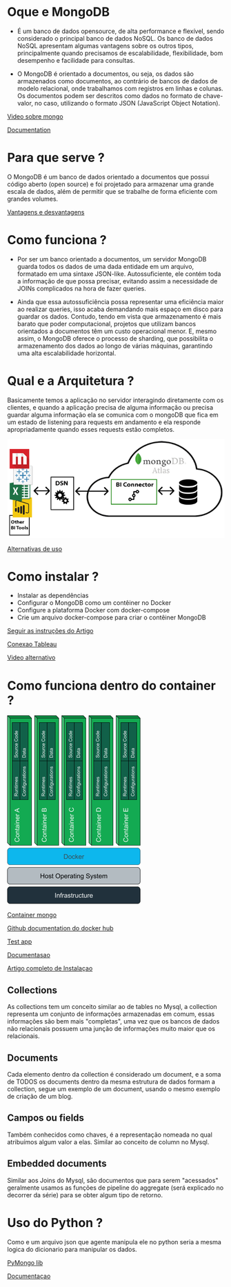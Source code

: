 # **Oque e MongoDB**

- É um banco de dados opensource, de alta performance e flexível, sendo considerado o principal banco de dados NoSQL. Os banco de dados NoSQL apresentam algumas vantagens sobre os outros tipos, principalmente quando precisamos de escalabilidade, flexibilidade, bom desempenho e facilidade para consultas.

- O MongoDB é orientado a documentos, ou seja, os dados são armazenados como documentos, ao contrário de bancos de dados de modelo relacional, onde trabalhamos com registros em linhas e colunas. Os documentos podem ser descritos como dados no formato de chave-valor, no caso, utilizando o formato JSON (JavaScript Object Notation).

[Video sobre mongo](https://www.youtube.com/watch?v=4dTI1mVLX3I)

[Documentation](https://www.mongodb.com/docs/)

# **Para que serve ?**

O MongoDB é um banco de dados orientado a documentos que possui código aberto (open source) e foi projetado para armazenar uma grande escala de dados, além de permitir que se trabalhe de forma eficiente com grandes volumes.

[Vantagens e desvantagens](https://www.treinaweb.com.br/blog/o-que-e-mongodb)

# **Como funciona ?**

- Por ser um banco orientado a documentos, um servidor MongoDB guarda todos os dados de uma dada entidade em um arquivo, formatado em uma sintaxe JSON-like. Autossuficiente, ele contém toda a informação de que possa precisar, evitando assim a necessidade de JOINs complicados na hora de fazer queries.

- Ainda que essa autossuficiência possa representar uma eficiência maior ao realizar queries, isso acaba demandando mais espaço em disco para guardar os dados. Contudo, tendo em vista que armazenamento é mais barato que poder computacional, projetos que utilizam bancos orientados a documentos têm um custo operacional menor. E, mesmo assim, o MongoDB oferece o processo de sharding, que possibilita o armazenamento dos dados ao longo de várias máquinas, garantindo uma alta escalabilidade horizontal.

# **Qual e a Arquitetura ?**

Basicamente temos a aplicação no servidor interagindo diretamente com os clientes, e quando a aplicação precisa de alguma informação ou precisa guardar alguma informação ela se comunica com o mongoDB que fica em um estado de listening para requests em andamento e ela responde apropriadamente quando esses requests estão completos.

![Arquitetura](../Images/MongoDB//Arquitetura%20bi.png)

[Alternativas de uso](https://imasters.com.br/mongodb/mongodb-e-business-inteligence)

# **Como instalar ?**

- Instalar as dependências
- Configurar o MongoDB como um contêiner no Docker
- Configure a plataforma Docker com docker-compose
- Crie um arquivo docker-compose para criar o contêiner MongoDB

[Seguir as instruções do Artigo](https://www.bmc.com/blogs/mongodb-docker-container/)

[Conexao Tableau](https://www.mongodb.com/docs/bi-connector/master/connect/tableau/)

[Video alternativo](https://www.youtube.com/watch?v=DbKPeaVHwdE&t=325s)

# **Como funciona dentro do container ?**

![infraestrutura](../Images/MongoDB//Docker_infra.png)

[Container mongo](https://hub.docker.com/_/mongo)

[Github documentation do docker hub](https://github.com/docker-library/mongo)

[Test app](https://earthly.dev/blog/mongodb-docker/)

[Documentasao](https://www.mongodb.com/compatibility/docker)

[Artigo completo de Instalaçao](https://www.bmc.com/blogs/mongodb-docker-container/)

## **Collections**

As collections tem um conceito similar ao de tables no Mysql, a collection representa um conjunto de informações armazenadas em comum, essas informações são bem mais "completas", uma vez que os bancos de dados não relacionais possuem uma junção de informações muito maior que os relacionais.

## **Documents**

Cada elemento dentro da collection é considerado um document, e a soma de TODOS os documents dentro da mesma estrutura de dados formam a collection, segue um exemplo de um document, usando o mesmo exemplo de criação de um blog.

## **Campos ou fields**

Também conhecidos como chaves, é a representação nomeada no qual atribuímos algum valor a elas. Similar ao conceito de column no Mysql.

## **Embedded documents**

Similar aos Joins do Mysql, são documentos que para serem "acessados" geralmente usamos as funções de pipeline do aggregate (será explicado no decorrer da série) para se obter algum tipo de retorno.

# **Uso do Python ?**

Como e um arquivo json que agente manipula ele no python seria a mesma logica do dicionario para manipular os dados.

[PyMongo lib](https://www.w3schools.com/python/python_mongodb_getstarted.asp)

[Documentaçao](https://www.mongodb.com/languages/python)
